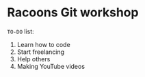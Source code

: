 # Racoons Git workshop

`TO-DO` list:
1. Learn how to code
2. Start freelancing
3. Help others
4. Making YouTube videos
